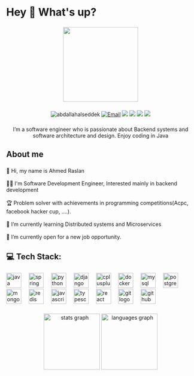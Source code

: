 <h1 align="left">Hey 👋 What's up?</h1>

###

<div align="center">
  <img height="200" src="https://media.giphy.com/media/SWoSkN6DxTszqIKEqv/giphy.gif"  />
</div>

###

<p align="center">
  <img src="https://komarev.com/ghpvc/?username=ahmedraslan28&label=Profile%20views&color=0e75b6&style=flat" alt="abdallahalseddek" />
  <a href="mailto:ahmedraslan28@gmail.com"><img alt="Email" src="https://img.shields.io/badge/ahmedraslan28@gmail.com-A23566?style=flat-square&logo=gmail"></a>
  <a href="https://www.linkedin.com/in/ahmedraslan28"><img src="https://img.shields.io/badge/linkedin-%230177B5?style=flat&logo=linkedin&logoColor=white"/></a>
  <a href="https://www.facebook.com/profile.php?id=100002455175512"><img src="https://img.shields.io/badge/facebook-blue?style=flat&logo=facebook&logoColor=white"/></a>
  <a href="https://codeforces.com/profile/ahmedraslan28"><img src="https://img.shields.io/badge/codeForces-green?style=flat&logo=codeforces&logoColor=white"/></a>
  <a href="https://leetcode.com/u/ahmedraslan28/"><img src="https://img.shields.io/badge/leetdoce-blueblack?style=flat&logo=leetcode&logoColor=white"/></a>
</p>

  ###

<p align="center">I’m a software engineer who is passionate about Backend systems and software architecture and design. Enjoy coding in Java</p>

###

<h2 align="left">About me</h2>

###

<p align="left">👋 Hi, my name is Ahmed Raslan<br><br>👨‍💻 I'm Software Development Engineer, Interested mainly in backend development<br><br>🏆 Problem solver with achievements in programming competitions(Acpc, facebook hacker cup, ....).<br><br>🌱 I’m currently learning Distributed systems and Microservices<br><br>📕 I’m currently open for a new job opportunity.</p>

###

<h2 align="left">💻 Tech Stack:</h2>

###

<div align="left">
  <img src="https://cdn.jsdelivr.net/gh/devicons/devicon/icons/java/java-original-wordmark.svg" height="40" alt="java logo"  />
  <img width="12" />
  <img src="https://cdn.jsdelivr.net/gh/devicons/devicon/icons/spring/spring-original.svg" height="40" alt="spring logo"  />
  <img width="12" />
  <img src="https://cdn.jsdelivr.net/gh/devicons/devicon/icons/python/python-original.svg" height="40" alt="python logo"  />
  <img width="12" />
  <img src="https://cdn.jsdelivr.net/gh/devicons/devicon/icons/django/django-plain.svg" height="40" alt="django logo"  />
  <img width="12" />
  <img src="https://cdn.jsdelivr.net/gh/devicons/devicon/icons/cplusplus/cplusplus-original.svg" height="40" alt="cplusplus logo"  />
  <img width="12" />
  <img src="https://cdn.jsdelivr.net/gh/devicons/devicon/icons/docker/docker-original.svg" height="40" alt="docker logo"  />
  <img width="12" />
  <img src="https://cdn.jsdelivr.net/gh/devicons/devicon/icons/mysql/mysql-original.svg" height="40" alt="mysql logo"  />
  <img width="12" />
  <img src="https://cdn.jsdelivr.net/gh/devicons/devicon/icons/postgresql/postgresql-original.svg" height="40" alt="postgresql logo"  />
  <img width="12" />
  <img src="https://cdn.jsdelivr.net/gh/devicons/devicon/icons/mongodb/mongodb-original.svg" height="40" alt="mongodb logo"  />
  <img width="12" />
  <img src="https://cdn.jsdelivr.net/gh/devicons/devicon/icons/redis/redis-original.svg" height="40" alt="redis logo"  />
  <img width="12" />
  <img src="https://cdn.jsdelivr.net/gh/devicons/devicon/icons/javascript/javascript-original.svg" height="40" alt="javascript logo"  />
  <img width="12" />
  <img src="https://cdn.jsdelivr.net/gh/devicons/devicon/icons/typescript/typescript-original.svg" height="40" alt="typescript logo"  />
  <img width="12" />
  <img src="https://cdn.jsdelivr.net/gh/devicons/devicon/icons/react/react-original.svg" height="40" alt="react logo"  />
  <img width="12" />
  <img src="https://cdn.jsdelivr.net/gh/devicons/devicon/icons/git/git-original.svg" height="40" alt="git logo"  />
  <img width="12" />
  <img src="https://cdn.jsdelivr.net/gh/devicons/devicon/icons/github/github-original.svg" height="40" alt="github logo"  />
</div>

###

<div align="center">
  <img src="https://github-readme-stats.vercel.app/api?username=ahmedraslan28&hide_title=false&hide_rank=false&show_icons=true&include_all_commits=true&count_private=true&disable_animations=false&theme=dracula&locale=en&hide_border=false&order=1" height="150" alt="stats graph"  />
  <img src="https://github-readme-stats.vercel.app/api/top-langs?username=ahmedraslan28&locale=en&hide_title=false&layout=compact&card_width=320&langs_count=5&theme=dracula&hide_border=false&order=2" height="150" alt="languages graph"  />
</div>

###
